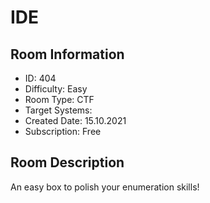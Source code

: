 ﻿# IDE

## Room Information
- ID: 404
- Difficulty: Easy
- Room Type: CTF
- Target Systems: 
- Created Date: 15.10.2021
- Subscription: Free

## Room Description
An easy box to polish your enumeration skills!
